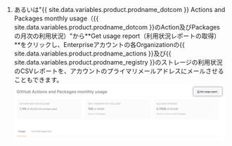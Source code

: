 1. あるいは"{{ site.data.variables.product.prodname_dotcom }} Actions and Packages monthly usage（{{ site.data.variables.product.prodname_dotcom }}のAction及びPackagesの月次の利用状況）"から**Get usage report（利用状況レポートの取得）**をクリックし、Enterpriseアカウントの各Organizationの{{ site.data.variables.product.prodname_actions }}及び{{ site.data.variables.product.prodname_registry }}のストレージの利用状況のCSVレポートを、アカウントのプライマリメールアドレスにメールさせることもできます。 ![CSVレポートのダウンロード](/assets/images/help/billing/actions-packages-report-download-enterprise.png)
